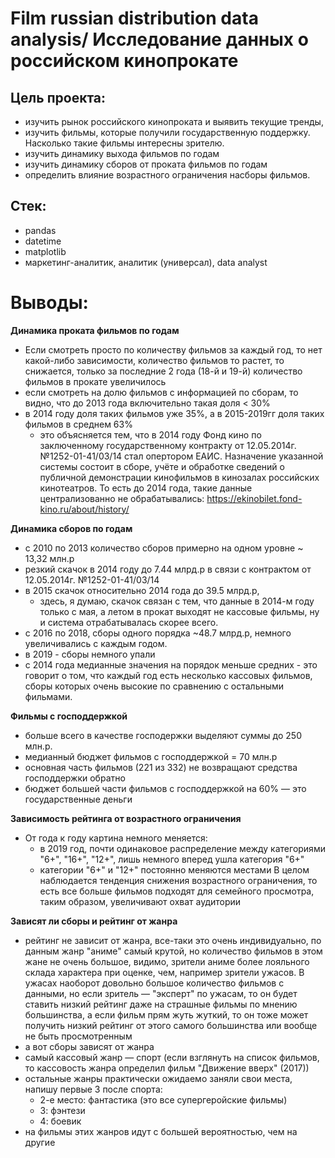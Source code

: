# Film russian distribution data analysis/ Исследование данных о российском кинопрокате

## Цель проекта:
* изучить рынок российского кинопроката и выявить текущие тренды,
* изучить фильмы, которые получили государственную поддержку. Насколько такие фильмы интересны зрителю.
* изучить динамику выхода фильмов по годам
* изучить динамику сборов от проката фильмов по годам
* определить влияние возрастного ограничения насборы фильмов.

## Стек:
* pandas
* datetime
* matplotlib
* маркетинг-аналитик, аналитик (универсал), data analyst


# Выводы:
**Динамика проката фильмов по годам**
* Если смотреть просто по количеству фильмов за каждый год, то нет какой-либо зависимости, количество фильмов то растет, то снижается, только за последние 2 года (18-й и 19-й) количество фильмов в прокате увеличилось
* если смотреть на долю фильмов с информацией по сборам, то видно, что до 2013 года включительно такая доля < 30%
* в 2014 году доля таких фильмов уже 35%, а в 2015-2019гг доля таких фильмов в среднем 63%
   - это объясняется тем, что в 2014 году Фонд кино по заключенному государственному контракту от 12.05.2014г. №1252-01-41/03/14 стал опертором ЕАИС. Назначение указанной системы состоит в сборе, учёте и обработке сведений о публичной демонстрации кинофильмов в кинозалах российских кинотеатров. То есть до 2014 года, такие данные централизованно не обрабатывались: https://ekinobilet.fond-kino.ru/about/history/

**Динамика сборов по годам**
* с 2010 по 2013 количество сборов примерно на одном уровне ~ 13,32 млн.р
* резкий скачок в 2014 году до 7.44 млрд.р в связи с контрактом от 12.05.2014г. №1252-01-41/03/14
* в 2015 скачок относительно 2014 года до 39.5 млрд.р,
  - здесь, я думаю, скачок связан с тем, что данные в 2014-м году только с мая, а летом в прокат выходят не кассовые фильмы, ну и система отрабатывалась скорее всего.
* с 2016 по 2018, сборы одного порядка ~48.7 млрд.р, немного увеличивались с каждым годом.
* в 2019 - сборы немного упали
* с 2014 года медианные значения на порядок меньше средних - это говорит о том, что каждый год есть несколько кассовых фильмов, сборы которых очень высокие по сравнению с остальными фильмами.


**Фильмы с господдержкой** 
* больше всего в качестве господержки выделяют суммы до 250 млн.р.
* медианный бюджет фильмов с господдержкой = 70 млн.р
* основная часть фильмов (221 из 332) не возвращают средства господдержки обратно
* бюджет большей части фильмов с господдержкой на 60% — это государственные деньги
  

**Зависимость рейтинга от возрастного ограничения**
* От года к году картина немного меняется:
  - в 2019 год, почти одинаковое распределение между категориями "6+", "16+", "12+", лишь немного вперед ушла категория "6+"
  - категории "6+" и "12+" постоянно меняются местами
В целом наблюдается тенденция снижения возрастного ограничения, то есть все больше фильмов подходят для семейного просмотра, таким образом, увеличивают охват аудитории
  

**Зависят ли сборы и рейтинг от жанра**

* рейтинг не зависит от жанра, все-таки это очень индивидуально, по данным жанр "аниме" самый крутой, но количество фильмов в этом жане не очень большое, видимо, зрители аниме более лояльного склада характера при оценке, чем, например зрители ужасов. В ужасах наоборот довольно большое количество фильмов с данными, но если зритель — "эксперт" по ужасам, то он будет ставить низкий рейтинг даже на страшные фильмы по мнению большинства, а если фильм прям жуть жуткий, то он тоже может получить низкий рейтинг от этого самого большинства или вообще не быть просмотренным
* а вот сборы зависят от жанра
* самый кассовый жанр — спорт (если взглянуть на список фильмов, то кассовость жанра определил фильм "Движение вверх" (2017))
* остальные жанры практически ожидаемо заняли свои места, напишу первые 3 после спорта:
  - 2-е место: фантастика (это все супергеройские фильмы)
  - 3: фэнтези
  - 4: боевик
* на фильмы этих жанров идут с большей вероятностью, чем на другие 

